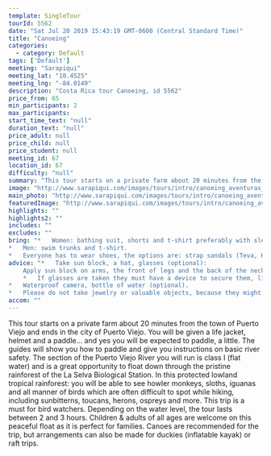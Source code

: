 ```yaml
---
template: SingleTour
tourId: 5562
date: "Sat Jul 20 2019 15:43:19 GMT-0600 (Central Standard Time)"
title: "Canoeing"
categories: 
  - category: Default
tags: ['Default']
meeting: "Sarapiqui"
meeting_lat: "10.4525"
meeting_lng: "-84.0149"
description: "Costa Rica tour Canoeing, id 5562"
price_from: 65
min_participants: 2
max_participants: 
start_time_text: "null"
duration_text: "null"
price_adult: null
price_child: null
price_student: null
meeting_id: 67
location_id: 67
difficulty: "null"
summary: "This tour starts on a private farm about 20 minutes from the town of Puerto Viejo and ends in the city of Puerto Viejo. You will be given a life jacket, helmet and a paddle… and yes you will be expected to paddle, a little. The guides will show you how to paddle and give you instructions on basic river safety."
image: "http://www.sarapiqui.com/images/tours/intro/canoeing_aventuras_sarapiqui_intro.png"
main_photo: "http://www.sarapiqui.com/images/tours/intro/canoeing_aventuras_sarapiqui_intro.png"
featuredImage: "http://www.sarapiqui.com/images/tours/intro/canoeing_aventuras_sarapiqui_intro.png"
highlights: ""
highlights2: ""
includes: ""
excludes: ""
bring: "*   Women: bathing suit, shorts and t-shirt preferably with sleeves to protect them from the sun.
*   Men: swim trunks and t-shirt.
*   Everyone has to wear shoes, the options are: strap sandals (Teva, Keen); water shoes or tennis shoes (NEVER flip flops or sandals without a back)"
advice: "*   Take sun block, a hat, glasses (optional):
    Apply sun block on arms, the front of legs and the back of the neck moderately.  Don not apply sun block on the back of legs because when in contact with water it will become very slippery and will increase the chances of falling out of the raft; nor on the forehead because when in contact with water it may drip onto eyes causing irritation.*   If wanted, you may bring a hat to wear under the helmet.
    *   If glasses are taken they must have a device to secure them, like a strap.
*   Waterproof camera, bottle of water (optional).
*   Please do not take jewelry or valuable objects, because they might get lost in the river."
accom: ""
---
```

This tour starts on a private farm about 20 minutes from the town of Puerto Viejo and ends in the city of Puerto Viejo. You will be given a life jacket, helmet and a paddle… and yes you will be expected to paddle, a little. The guides will show you how to paddle and give you instructions on basic river safety. The section of the Puerto Viejo River you will run is class I (flat water) and is a great opportunity to float down through the pristine rainforest of the La Selva Biological Station. In this protected lowland tropical rainforest: you will be able to see howler monkeys, sloths, iguanas and all manner of birds which are often difficult to spot while hiking, including sunbitterns, toucans, herons, ospreys and more. This trip is a must for bird watchers. Depending on the water level, the tour lasts between 2 and 3 hours. Children & adults of all ages are welcome on this peaceful float as it is perfect for families. Canoes are recommended for the trip, but arrangements can also be made for duckies (inflatable kayak) or raft trips.